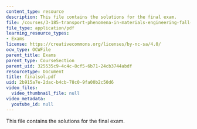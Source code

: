 ```yaml
---
content_type: resource
description: This file contains the solutions for the final exam.
file: /courses/3-185-transport-phenomena-in-materials-engineering-fall-2003/2b915a7e2dacb4cb78c09fa00b2c50d6_finalsol.pdf
file_type: application/pdf
learning_resource_types:
- Exams
license: https://creativecommons.org/licenses/by-nc-sa/4.0/
ocw_type: OCWFile
parent_title: Exams
parent_type: CourseSection
parent_uid: 325535c9-4c4c-8cf5-6b71-24cb3744abdf
resourcetype: Document
title: finalsol.pdf
uid: 2b915a7e-2dac-b4cb-78c0-9fa00b2c50d6
video_files:
  video_thumbnail_file: null
video_metadata:
  youtube_id: null
---
```

This file contains the solutions for the final exam.